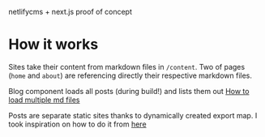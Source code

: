 netlifycms + next.js proof of concept

# How it works
Sites take their content from markdown files in  `/content`. Two of pages (`home` and `about`) are referencing directly their respective markdown files.

Blog component loads all posts (during build!) and lists them out [How to load multiple md files](https://medium.com/@shawnstern/importing-multiple-markdown-files-into-a-react-component-with-webpack-7548559fce6f)

Posts are separate static sites thanks to dynamically created export map. I took inspiration on how to do it from 
[here](https://medium.com/@joranquinten/for-my-own-website-i-used-next-js-725678e65b09)
